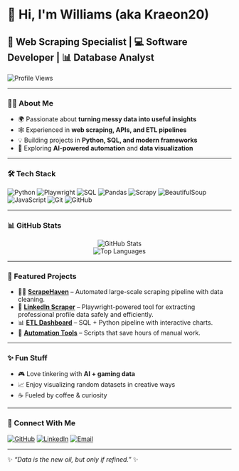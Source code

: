 # 👋 Hi, I'm Williams (aka Kraeon20)

## 🚀 Web Scraping Specialist | 💻 Software Developer | 📊 Database Analyst

![Profile Views](https://komarev.com/ghpvc/?username=Kraeon20&color=blueviolet&style=flat-square)

---

### 🧑‍💻 About Me
- 🌍 Passionate about **turning messy data into useful insights**
- 🕸️ Experienced in **web scraping, APIs, and ETL pipelines**
- 💡 Building projects in **Python, SQL, and modern frameworks**
- 🔭 Exploring **AI-powered automation** and **data visualization**

---

### 🛠️ Tech Stack
![Python](https://img.shields.io/badge/Python-3776AB?logo=python&logoColor=white)
![Playwright](https://img.shields.io/badge/Playwright-2EAD33?logo=playwright&logoColor=white)
![SQL](https://img.shields.io/badge/SQL-003B57?logo=databricks&logoColor=white)
![Pandas](https://img.shields.io/badge/Pandas-150458?logo=pandas&logoColor=white)
![Scrapy](https://img.shields.io/badge/Scrapy-60A839?logo=scrapy&logoColor=white)
![BeautifulSoup](https://img.shields.io/badge/BeautifulSoup-333?logo=python&logoColor=white)
![JavaScript](https://img.shields.io/badge/JavaScript-F7DF1E?logo=javascript&logoColor=black)
![Git](https://img.shields.io/badge/Git-F05032?logo=git&logoColor=white)
![GitHub](https://img.shields.io/badge/GitHub-181717?logo=github&logoColor=white)

---

### 📊 GitHub Stats
<div align="center">
  
![GitHub Stats](https://github-readme-stats.vercel.app/api?username=Kraeon20&show_icons=true&theme=radical)  
![Top Languages](https://github-readme-stats.vercel.app/api/top-langs/?username=Kraeon20&layout=compact&theme=radical)  

</div>

---

### 🌟 Featured Projects
- 🕵️‍♂️ **[ScrapeHaven](#)** – Automated large-scale scraping pipeline with data cleaning.  
- 🔗 **[LinkedIn Scraper](#)** – Playwright-powered tool for extracting professional profile data safely and efficiently.  
- 📊 **[ETL Dashboard](#)** – SQL + Python pipeline with interactive charts.  
- 🤖 **[Automation Tools](#)** – Scripts that save hours of manual work.  

---

### ✨ Fun Stuff
- 🎮 Love tinkering with **AI + gaming data**  
- 📈 Enjoy visualizing random datasets in creative ways  
- ☕ Fueled by coffee & curiosity  

---

### 🔗 Connect With Me
[![GitHub](https://img.shields.io/badge/GitHub-Kraeon20-181717?logo=github)](https://github.com/Kraeon20)
[![LinkedIn](https://img.shields.io/badge/LinkedIn-Williams-blue?logo=linkedin)](https://www.linkedin.com/in/williams-asante-8a7b32209/)
[![Email](https://img.shields.io/badge/Email-Contact_Me-D14836?logo=gmail&logoColor=white)](mailto:williams.asante515@gmail.com)

---

✨ *“Data is the new oil, but only if refined.”* ✨
